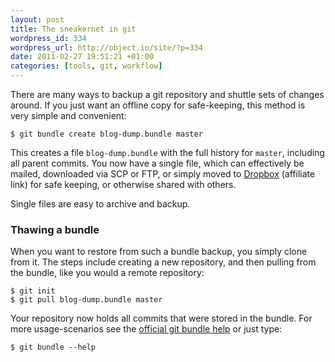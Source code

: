 ```yaml
--- 
layout: post
title: The sneakernet in git
wordpress_id: 334
wordpress_url: http://object.io/site/?p=334
date: 2011-02-27 19:51:21 +01:00
categories: [tools, git, workflow]
---
```

There are many ways to backup a git repository and shuttle sets of changes around. If you just want an offline copy for safe-keeping, this method is very simple and convenient:


```
$ git bundle create blog-dump.bundle master
```

This creates a file <code>blog-dump.bundle</code> with the full history for <code>master</code>, including all parent commits. You now have a single file, which can effectively be mailed, downloaded via SCP or FTP, or simply moved to [Dropbox](http://db.tt/cHU9N1d) (affiliate link) for safe keeping, or otherwise shared with others. 

Single files are easy to archive and backup.

### Thawing a bundle

When you want to restore from such a bundle backup, you simply clone from it. The steps include creating a new repository, and then pulling from the bundle, like you would a remote repository:

```
$ git init
$ git pull blog-dump.bundle master
```

Your repository now holds all commits that were stored in the bundle. For more usage-scenarios see the 
[official git bundle help](http://www.kernel.org/pub/software/scm/git/docs/git-bundle.html) or just type:

```
$ git bundle --help
```
